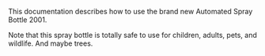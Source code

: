 This documentation describes how to use the brand new Automated Spray Bottle 2001.

Note that this spray bottle is totally safe to use for children, adults, pets, and wildlife. And maybe trees.

